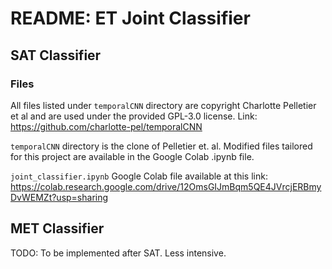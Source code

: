 # README: ET Joint Classifier
## SAT Classifier
### Files
All files listed under `temporalCNN` directory are copyright Charlotte Pelletier et al and are used under the provided GPL-3.0 license. 
Link: https://github.com/charlotte-pel/temporalCNN

`temporalCNN` directory is the clone of Pelletier et. al. Modified files tailored for this project are available in the Google Colab .ipynb file.

`joint_classifier.ipynb` Google Colab file available at this link: https://colab.research.google.com/drive/12OmsGIJmBqm5QE4JVrcjERBmyDvWEMZt?usp=sharing
 
## MET Classifier
TODO: To be implemented after SAT. Less intensive.
